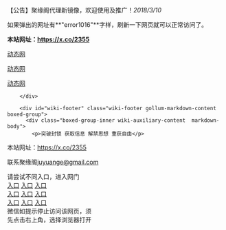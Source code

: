 <p>【公告】聚缘阁代理新镜像，欢迎使用及推广！<em>2018/3/10</em></p>
<p>如果弹出的网址有**"error1016"**字样，刷新一下网页就可以正常访问了。</p>
<p><strong>本站网址：<a href="https://x.co/2355" rel="nofollow">https://x.co/2355</a></strong></p>
<p><a href="https://dou.bz/3cUgzy" rel="nofollow">动态网</a></p>
<p><a href="http://t.cn/R64Lwzz" rel="nofollow">动态网</a></p>
<p><a href="http://r.qgoaiyb.gq/01dtw" rel="nofollow">动态网</a></p>

        </div>

        <div id="wiki-footer" class="wiki-footer gollum-markdown-content boxed-group">
          <div class="boxed-group-inner wiki-auxiliary-content  markdown-body">
            <p>突破封锁 获取信息 解禁思想 重获自由</p>
<p>本站网址：<a href="https://x.co/2355" rel="nofollow">https://x.co/2355</a></p>
<p>联系聚缘阁<a href="mailto:juyuange@gmail.com">juyuange@gmail.com</a></p>

  <tr>
    <td align=center>请尝试不同入口，进入网门<br/>      
      <a href="https://s3.ap-south-1.amazonaws.com/ogatem/show.htm?from=oGateg">入口</a>
      <a href="https://s3.ap-northeast-2.amazonaws.com/ogates/show.htm?from=oGateg">入口</a>
      <a href="https://s3-ap-northeast-1.amazonaws.com/ogatet/show.htm?from=oGateg">入口</a><br/>
      <a href="https://s3-us-west-1.amazonaws.com/ogaten/show.htm?from=oGateg">入口</a>
      <a href="https://s3.us-east-2.amazonaws.com/ogateh/show.htm?from=oGateg">入口</a>
      <a href="https://s3.eu-central-1.amazonaws.com/ogatef/show.htm?from=oGateg">入口</a><br/>     
      <a href="https://s3.eu-west-2.amazonaws.com/ogatel/show.htm?from=oGateg">入口</a>
      <a href="https://s3.ca-central-1.amazonaws.com/ogatec/show.htm?from=oGateg">入口</a>
      <a href="https://s3-ap-southeast-2.amazonaws.com/ogatey/show.htm?from=oGateg">入口</a><br/>
      微信如提示停止访问该网页，须<br/>
      先点击右上角，选择浏览器打开<br/>
    </td>
  </tr>
